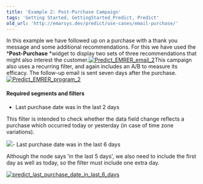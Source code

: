 ```yaml
---
title: 'Example 2: Post-Purchase Campaign'
tags: 'Getting Started, GettingStarted_Predict, Predict'
old_url: 'http://emarsys.dev/predict/use-cases/email-purchase/'
---
```


In this example we have followed up on a purchase with a thank you message and some additional recommendations. For this we have used the ***Post-Purchase** *widget to display two sets of three recommendations that might also interest the customer.[![Predict_EMRER_email_2](/assets/images/Predict_EMRER_email_2.png)](/assets/images/Predict_EMRER_email_2.png)This campaign also uses a recurring filter, and again includes an A/B to measure its efficacy. The follow-up email is sent seven days after the purchase. [![Predict_EMRER_program_2](/assets/images/Predict_EMRER_program_2.png)](/assets/images/Predict_EMRER_program_2.png)

#### Required segments and filters

- Last purchase date was in the last 2 days

This filter is intended to check whether the data field change reflects a purchase which occurred today or yesterday (in case of time zone variations).

[![](/assets/images/predict_last_purchase_date_in_last_2_days-300x110.png)](/assets/images/predict_last_purchase_date_in_last_2_days.png)- Last purchase date was in the last 6 days

Although the node says 'in the last 5 days', we also need to include the first day as well as today, so the filter must include one extra day.

[![predict_last_purchase_date_in_last_6_days](/assets/images/predict_last_purchase_date_in_last_6_days-300x112.png)](/assets/images/predict_last_purchase_date_in_last_6_days.png)